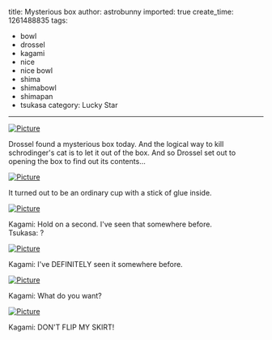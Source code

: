 title: Mysterious box
author: astrobunny
imported: true
create_time: 1261488835
tags:
- bowl
- drossel
- kagami
- nice
- nice bowl
- shima
- shimabowl
- shimapan
- tsukasa
category: Lucky Star
---
 [![](wp-uploads/2009/12/wpid-sml_100_8037-500x375.jpg "Picture")](/images/wp-uploads/2009/12/wpid-sml_100_8037.jpg)  
  
Drossel found a mysterious box today. And the logical way to kill schrodinger's cat is to let it out of the box. And so Drossel set out to opening the box to find out its contents...  
<!--more-->  
 [![](wp-uploads/2009/12/wpid-sml_100_8038-500x375.jpg "Picture")](/images/wp-uploads/2009/12/wpid-sml_100_8038.jpg)  
  
It turned out to be an ordinary cup with a stick of glue inside.  
  
 [![](wp-uploads/2009/12/wpid-sml_100_8041-500x375.jpg "Picture")](/images/wp-uploads/2009/12/wpid-sml_100_8041.jpg)  
  
Kagami: Hold on a second. I've seen that somewhere before.  
Tsukasa: ?  
  
 [![](wp-uploads/2009/12/wpid-sml_100_8042-500x375.jpg "Picture")](/images/wp-uploads/2009/12/wpid-sml_100_8042.jpg)  
  
Kagami: I've DEFINITELY seen it somewhere before.  
  
 [![](wp-uploads/2009/12/wpid-sml_100_8044-500x375.jpg "Picture")](/images/wp-uploads/2009/12/wpid-sml_100_8044.jpg)  
  
Kagami: What do you want?  
  
 [![](wp-uploads/2009/12/wpid-sml_100_8048-500x375.jpg "Picture")](/images/wp-uploads/2009/12/wpid-sml_100_8048.jpg)  
  
Kagami: DON'T FLIP MY SKIRT!